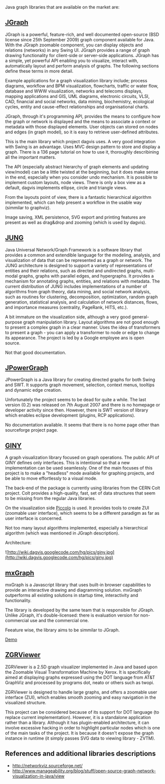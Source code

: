Java graph libraries that are available on the market are:

## [JGraph](http://jgraph.com) ##

JGraph is a powerful, feature-rich, and well documented open-source (BSD license since 25th September 2009) graph component available for Java. With the JGraph zoomable component, you can display objects and relations (networks) in any Swing UI. JGraph provides a range of graph drawing functionality for client-side or server-side applications. JGraph has a simple, yet powerful API enabling you to visualize, interact with, automatically layout and perform analysis of graphs. The following sections define these terms in more detail.

Example applications for a graph visualization library include; process diagrams, workflow and BPM visualization, flowcharts, traffic or water flow, database and WWW visualization, networks and telecoms displays, mapping applications and GIS, UML diagrams, electronic circuits, VLSI, CAD, financial and social networks, data mining, biochemistry, ecological cycles, entity and cause-effect relationships and organisational charts.

JGraph, through it's programming API, provides the means to configure how the graph or network is displayed and the means to associate a context or metadata with those displayed elements. User objects can stored on nodes and edges (in graph model), so it is easy to retrieve user-defined attributes.

This is the main library which project dagvis uses. A very good integration with Swing is an advantage. Uses MVC design pattern to store and display a graph. There is a 136 page tutorial on how to use it, thoroughly describining all the important matters.

The API (especially abstract hierarchy of graph elements and updating view/model) can be a little twisted at the beginning, but it does make sense in the end, especially when you consider undo mechanism. It is possible to implement custom layouts, node views. There is only a box view as a default, dagvis implements ellipse, circle and triangle views.

From the layouts point of view, there is a fantastic hierarchical algorithm implemented, which can help present a workflow in the usable way (simmilar to graphviz).

Image saving, XML persistence, SVG export and printing features are present as well as drag&drop and zooming (which is used by dagvis).

## [JUNG](http://jung.sourceforge.net) ##

Java Universal Network/Graph Framework is a software library that provides a common and extendible language for the modeling, analysis, and visualization of data that can be represented as a graph or network. The JUNG architecture is designed to support a variety of representations of entities and their relations, such as directed and undirected graphs, multi-modal graphs, graphs with parallel edges, and hypergraphs. It provides a mechanism for annotating graphs, entities, and relations with metadata. The current distribution of JUNG includes implementations of a number of algorithms from graph theory, data mining, and social network analysis, such as routines for clustering, decomposition, optimization, random graph generation, statistical analysis, and calculation of network distances, flows, and importance measures (centrality, PageRank, HITS, etc.).

A bit immature on the visualization side, although a very good general-purpose graph manipulation library. Layout algorithms are not good enough to present a complex graph in a clear manner. Uses the idea of transformers to present a graph - you can apply a transformer to node or edge to change its appearance. The project is led by a Google employee ans is open source.

Not that good documentation.

## [JPowerGraph](http://sourceforge.net/projects/jpowergraph) ##

JPowerGraph is a Java library for creating directed graphs for both Swing and SWT. It supports graph movement, selection, context menus, tooltips and dynamic edge creation.

Unfortunately the project seems to be dead for quite a while. The last version (0.2) was released on 7th August 2007 and there is no homepage or developer activity since then. However, there is SWT version of library which enables eclipse development (plugins, RCP applications).

No documentation available. It seems that there is no home page other than sourceforge project page.

## [GINY](http://csbi.sourceforge.net) ##

A graph visualization library focused on graph operations. The public API of GINY defines only interfaces.  This is intentional so that a new implementation can be used seamlessly.  One of the main focuses of this project is to make a "headless" mode available for graphing projects, and be able to move effortlessly to a visual mode.

The back-end of the package is currently using libraries from the CERN Colt project. Colt provides a high-quality, fast, set of data structures that seem to be missing from the regular Java libraries.

On the visualization side [Piccolo](http://code.google.com/p/piccolo2d/) is used. It provides tools to create ZUI (zoomable user interface), which seems to be a different paradigm as far as user interface is concerned.

Not too many layout algorithms implemented, especially a hierarchical algorithm (which was mentioned in JGraph description).

Architecture:

![http://wiki.dagvis.googlecode.com/hg/pics/giny.jpg](http://wiki.dagvis.googlecode.com/hg/pics/giny.jpg)

## [mxGraph](http://www.jgraph.com/mxgraph.html) ##

mxGraph is a Javascript library that uses built-in browser capabilities to provide an interactive drawing and diagramming solution. mxGraph outperforms all existing solutions in startup time, interactivity and functionality.

The library is developed by the same team that is responsible for JGraph. Unlike JGraph, it's double-licensed: there is evaluation version for non-commercial use and the commercial one.

Feeature wise, the library aims to be simmilar to JGraph.

[Demo](http://www.mxgraph.com/demo/mxgraph/editors/grapheditor.html)

## [ZGRViewer](http://zvtm.sourceforge.net/zgrviewer.html) ##

ZGRViewer is a 2.5D graph visualizer implemented in Java and based upon the Zoomable Visual Transformation Machine by Xerox. It is specifically aimed at displaying graphs expressed using the DOT language from AT&T GraphViz and processed by programs dot, neato or others such as twopi.

ZGRViewer is designed to handle large graphs, and offers a zoomable user interface (ZUI), which enables smooth zooming and easy navigation in the visualized structure.

This project can be considered because of its support for DOT language (to replace current implementation). However, it is a standalone application rather than a library. Although it has plugin-enabled architecture, it can involve excessive hacking in order to highlight particular nodes which is one of the main tasks of the project. It is because it doesn't expose the graph instance in runtime (it simply passes SVG data to viewing library - ZVTM).


## References and additional libraries descriptions ##

  * http://networkviz.sourceforge.net/
  * http://www.manageability.org/blog/stuff/open-source-graph-network-visualization-in-java/view